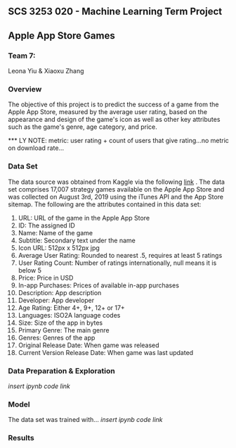 ## SCS 3253 020 - Machine Learning Term Project
## Apple App Store Games
### Team 7: 
Leona Yiu & Xiaoxu Zhang

### Overview
The objective of this project is to predict the success of a game from the Apple App Store, measured by the average user rating, based on the appearance and design of the game's icon as well as other key attributes such as the game's genre, age category, and price. 

*** LY NOTE: metric: user rating + count of users that give rating...no metric on download rate...



### Data Set
The data source was obtained from Kaggle via the following [link](https://www.kaggle.com/tristan581/17k-apple-app-store-strategy-games) .
The data set comprises 17,007 strategy games available on the Apple App Store and was collected on August 3rd, 2019 using the iTunes API and the App Store sitemap. The following are the attributes contained in this data set:

1. URL: URL of the game in the Apple App Store
2. ID: The assigned ID
3. Name: Name of the game
4. Subtitle: Secondary text under the name
5. Icon URL: 512px x 512px jpg
6. Average User Rating: Rounded to nearest .5, requires at least 5 ratings
7. User Rating Count: Number of ratings internationally, null means it is below 5
8. Price: Price in USD
9. In-app Purchases: Prices of available in-app purchases
10. Description: App description
11. Developer: App developer
12. Age Rating: Either 4+, 9+, 12+ or 17+
13. Languages: ISO2A language codes
14. Size: Size of the app in bytes
15. Primary Genre: The main genre
16. Genres: Genres of the app
17. Original Release Date: When game was released
18. Current Version Release Date: When game was last updated

### Data Preparation & Exploration
*insert ipynb code link*

### Model
The data set was trained with...
*insert ipynb code link*

### Results




